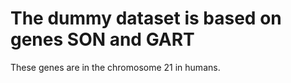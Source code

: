 # The dummy dataset is based on genes SON and GART

These genes are in the chromosome 21 in humans.
